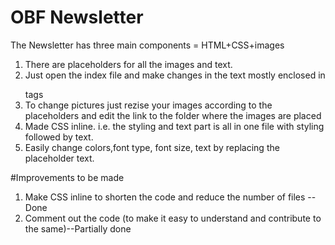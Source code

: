 # OBF Newsletter
The Newsletter has three main components = HTML+CSS+images
1. There are placeholders for all the images and text. 
2. Just open the index file and make changes in the text mostly enclosed in <p></P> tags
3. To change pictures just rezise your images according to the placeholders and edit the link to the folder where the images are placed
4. Made CSS inline. i.e. the styling and text part is all in one file with styling followed by text.
5. Easily change colors,font type, font size, text by replacing the placeholder text.

#Improvements to be made
1. Make CSS inline to shorten the code and reduce the number of files -- Done
3. Comment out the code (to make it easy to understand and contribute to the same)--Partially done
